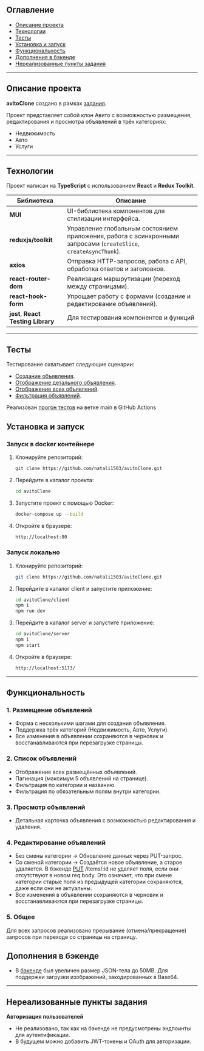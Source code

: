 ## Оглавление

- [Описание проекта](#описание-проекта)
- [Технологии](#технологии)
- [Тесты](#тесты)
- [Установка и запуск](#установка-и-запуск)
- [Функциональность](#функциональность)
- [Дополнения в бэкенде](#дополнения-в-бэкенде)
- [Нереализованные пункты задания](#нереализованные-пункты-задания)

---

## Описание проекта

**avitoClone** создано в рамках [задания](https://github.com/avito-tech/tech-internship/blob/main/Tech%20Internships/Frontend/Frontend-trainee-assignment-winter-2025/Frontend-trainee-assignment-winter-2025.md).

Проект представляет собой клон Авито с возможностью размещения, редактирования и просмотра объявлений в трёх категориях:

- Недвижимость
- Авто
- Услуги

---

## Технологии

Проект написан на **TypeScript** с использованием **React** и **Redux Toolkit**.

| Библиотека                          | Описание                                                                                                          |
| ----------------------------------- | ----------------------------------------------------------------------------------------------------------------- |
| **MUI**                             | UI-библиотека компонентов для стилизации интерфейса.                                                              |
| **reduxjs/toolkit**                 | Управление глобальным состоянием приложения, работа с асинхронными запросами (`createSlice`, `createAsyncThunk`). |
| **axios**                           | Отправка HTTP-запросов, работа с API, обработка ответов и заголовков.                                             |
| **react-router-dom**                | Реализация маршрутизации (переход между страницами).                                                              |
| **react-hook-form**                 | Упрощает работу с формами (создание и редактирование объявлений).                                                 |
| **jest**, **React Testing Library** | Для тестирования компонентов и функций                                                                            |

---

## Тесты

Тестирование охватывает следующие сценарии:

- [Создание объявления](https://github.com/natali1503/avitoClone/blob/main/client/__test__/creatingAd.test.js).
- [Отображение детального объявления](https://github.com/natali1503/avitoClone/blob/main/client/__test__/displayDetailsAd.test.js).
- [Отображение всех объявлений](https://github.com/natali1503/avitoClone/blob/main/client/__test__/displayListItems.test.js).
- [Фильтрация объявлений](https://github.com/natali1503/avitoClone/blob/main/client/__test__/filtration.test.js).

Реализован [прогон тестов](https://github.com/natali1503/avitoClone/blob/main/.github/workflows/test.yml) на ветке main в GitHub Actions

## Установка и запуск

### Запуск в docker контейнере

1. Клонируйте репозиторий:
   ```sh
   git clone https://github.com/natali1503/avitoClone.git
   ```
2. Перейдите в каталог проекта:
   ```sh
   cd avitoClone
   ```
3. Запустите проект с помощью Docker:
   ```sh
   docker-compose up --build
   ```
4. Откройте в браузере:
   ```sh
   http://localhost:80
   ```

### Запуск локально

1. Клонируйте репозиторий:
   ```sh
   git clone https://github.com/natali1503/avitoClone.git
   ```
2. Перейдите в каталог client и запустите приложение:

   ```sh
   cd avitoClone/client
   npm i
   npm run dev
   ```

3. Перейдите в каталог server и запустите приложение:

   ```sh
   cd avitoClone/server
   npm i
   npm start
   ```

4. Откройте в браузере:
   ```sh
   http://localhost:5173/
   ```

---

## Функциональность

### **1. Размещение объявлений**

- Форма с несколькими шагами для создания объявления.
- Поддержка трёх категорий (Недвижимость, Авто, Услуги).
- Все изменения в объявлении сохраняются в черновик и восстанавливаются при перезагрузке страницы.

### **2. Список объявлений**

- Отображение всех размещённых объявлений.
- Пагинация (максимум 5 объявлений на странице).
- Фильтрация по категории и названию.
- Фильтрация по обязательным полям внутри категории.

### **3. Просмотр объявлений**

- Детальная карточка объявления с возможностью редактирования и удаления.

### **4. Редактирование объявлений**

- Без смены категории → Обновление данных через PUT-запрос.
- Со сменой категории → Создаётся новое объявление, а старое удаляется.
  В бэкенде [PUT](https://github.com/natali1503/avitoClone/blob/10b7b6051bf36e6fa1cd2035b448567b24b2eb37/server/app.js#L85) /items/:id не удаляет поля, если они отсутствуют в новом req.body.
  Это означает, что при смене категории старые поля из предыдущей категории сохраняются, даже если они не актуальны.
- Все изменения в объявлении сохраняются в черновик и восстанавливаются при перезагрузке страницы.

### **5. Общее**

Для всех запросов реализовано прерывание (отмена/прекращение) запросов при переходе со страницы на страницу.

## Дополнения в бэкенде

- В [бэкенде](https://github.com/natali1503/avitoClone/blob/10b7b6051bf36e6fa1cd2035b448567b24b2eb37/server/app.js#L11) был увеличен размер JSON-тела до 50MB. Для поддержки загрузки изображений, закодированных в Base64.

---

## Нереализованные пункты задания

**Авторизация пользователей**

- Не реализовано, так как на бэкенде не предусмотрены эндпоинты для аутентификации.
- В будущем можно добавить JWT-токены и OAuth для авторизации.
